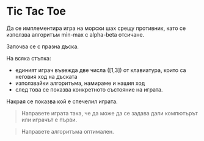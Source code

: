 # Tic Tac Toe

Да се имплементира игра на морски шах срещу противник, като се използва алгоритъм min-max с alpha-beta отсичане.

Започва се с празна дъска.

На всяка стъпка:

- единият играч въвежда две числа ([1,3]) от клавиатура, които са неговия ход на дъската
- използвайки алгоритъма, намираме и нашия ход
- след това се показва конкретното състояние на играта.

Накрая се показва кой е спечелил играта.

> Направете играта така, че да може да се задава дали компютърът или играчът е първи.

> Направете алгоритъма оптимален.
